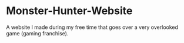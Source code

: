 # Monster-Hunter-Website
A website I made during my free time that goes over a very overlooked game (gaming franchise). 

